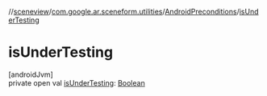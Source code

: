 //[sceneview](../../../index.md)/[com.google.ar.sceneform.utilities](../index.md)/[AndroidPreconditions](index.md)/[isUnderTesting](is-under-testing.md)

# isUnderTesting

[androidJvm]\
private open val [isUnderTesting](is-under-testing.md): [Boolean](https://kotlinlang.org/api/latest/jvm/stdlib/kotlin/-boolean/index.html)
